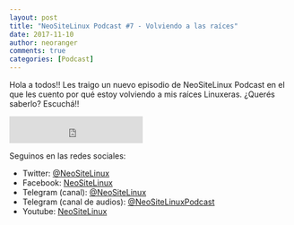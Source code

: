 ```yaml
---
layout: post
title: "NeoSiteLinux Podcast #7 - Volviendo a las raíces"
date: 2017-11-10
author: neoranger
comments: true
categories: [Podcast]
---
```


Hola a todos!! Les traigo un nuevo episodio de NeoSiteLinux Podcast en el que les cuento por qué estoy volviendo a mis raíces Linuxeras. ¿Querés saberlo? Escuchá!!

<iframe width="238" height="48" frameborder="0" allowfullscreen="" scrolling="no" src="https://ar.ivoox.com/es/player_ek_22001159_2_1.html?data=k5edkpaVeZqhhpywj5aaaZS1k52ah5yncZOhhpywj5WRaZi3jpWah5ynca_Z0LjW1sqwrc_p2ZC90cnHpdTojJedk5yPcYyZk5ikjZKPmtDg187S0MnTb8KfzcbgjdfFaaSnhqaxxcqRaZi3jrPS0bfFssjZ05KSmaiReA..&"></iframe>

Seguinos en las redes sociales:
* Twitter: [@NeoSiteLinux](https://twitter.com/neositelinux)
* Facebook: [NeoSiteLinux](https://facebook.com/neositelinux)
* Telegram (canal): [@NeoSiteLinux](https://t.me/neositelinux)
* Telegram (canal de audios): [@NeoSiteLinuxPodcast](https://t.me/neositelinuxpodcast)
* Youtube: [NeoSiteLinux](https://www.youtube.com/user/neositelinux)